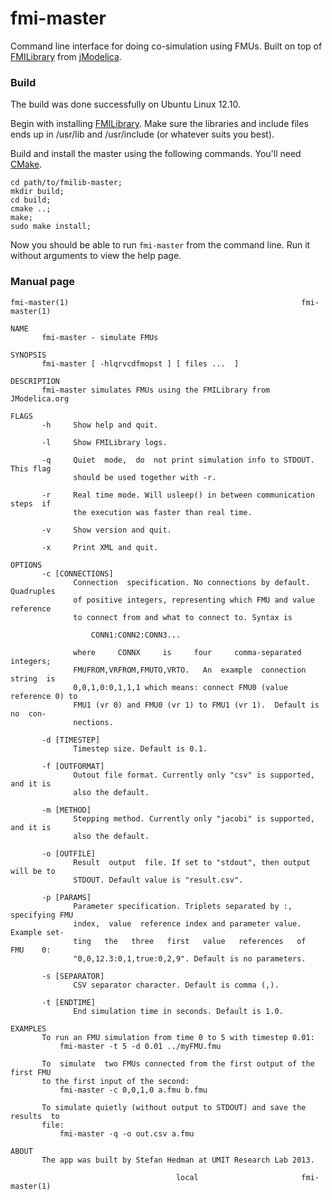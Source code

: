 fmi-master
==========

Command line interface for doing co-simulation using FMUs. Built on top of [FMILibrary](http://www.jmodelica.org/FMILibrary) from [jModelica](http://www.jmodelica.org).

### Build
The build was done successfully on Ubuntu Linux 12.10.

Begin with installing [FMILibrary](http://www.jmodelica.org/FMILibrary). Make sure the libraries and include files ends up in /usr/lib and /usr/include (or whatever suits you best).

Build and install the master using the following commands. You'll need [CMake](http://www.cmake.org/).
```
cd path/to/fmilib-master;
mkdir build;
cd build;
cmake ..;
make;
sudo make install;
```

Now you should be able to run ```fmi-master``` from the command line. Run it without arguments to view the help page.

### Manual page
```
fmi-master(1)                                                    fmi-master(1)

NAME
       fmi-master - simulate FMUs

SYNOPSIS
       fmi-master [ -hlqrvcdfmopst ] [ files ...  ]

DESCRIPTION
       fmi-master simulates FMUs using the FMILibrary from JModelica.org

FLAGS
       -h     Show help and quit.

       -l     Show FMILibrary logs.

       -q     Quiet  mode,  do  not print simulation info to STDOUT. This flag
              should be used together with -r.

       -r     Real time mode. Will usleep() in between communication steps  if
              the execution was faster than real time.

       -v     Show version and quit.

       -x     Print XML and quit.

OPTIONS
       -c [CONNECTIONS]
              Connection  specification. No connections by default. Quadruples
              of positive integers, representing which FMU and value reference
              to connect from and what to connect to. Syntax is

                  CONN1:CONN2:CONN3...

              where     CONNX     is     four     comma-separated    integers;
              FMUFROM,VRFROM,FMUTO,VRTO.   An  example  connection  string  is
              0,0,1,0:0,1,1,1 which means: connect FMU0 (value reference 0) to
              FMU1 (vr 0) and FMU0 (vr 1) to FMU1 (vr 1).  Default is no  con‐
              nections.

       -d [TIMESTEP]
              Timestep size. Default is 0.1.

       -f [OUTFORMAT]
              Outout file format. Currently only "csv" is supported, and it is
              also the default.

       -m [METHOD]
              Stepping method. Currently only "jacobi" is supported, and it is
              also the default.

       -o [OUTFILE]
              Result  output  file. If set to "stdout", then output will be to
              STDOUT. Default value is "result.csv".

       -p [PARAMS]
              Parameter specification. Triplets separated by :, specifying FMU
              index,  value  reference index and parameter value. Example set‐
              ting   the   three   first   value   references   of   FMU    0:
              "0,0,12.3:0,1,true:0,2,9". Default is no parameters.

       -s [SEPARATOR]
              CSV separator character. Default is comma (,).

       -t [ENDTIME]
              End simulation time in seconds. Default is 1.0.

EXAMPLES
       To run an FMU simulation from time 0 to 5 with timestep 0.01:
           fmi-master -t 5 -d 0.01 ../myFMU.fmu

       To  simulate  two FMUs connected from the first output of the first FMU
       to the first input of the second:
           fmi-master -c 0,0,1,0 a.fmu b.fmu

       To simulate quietly (without output to STDOUT) and save the results  to
       file:
           fmi-master -q -o out.csv a.fmu

ABOUT
       The app was built by Stefan Hedman at UMIT Research Lab 2013.

                                     local                       fmi-master(1)
```
